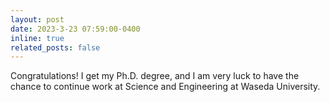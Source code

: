 ```yaml
---
layout: post
date: 2023-3-23 07:59:00-0400
inline: true
related_posts: false
---
```


Congratulations! I get my Ph.D. degree, and I am very luck to have the chance to continue work at Science and Engineering at Waseda University.
